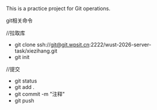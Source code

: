 This is a practice project for Git operations.

git相关命令


//拉取库
- git clone ssh://git@git.wpsit.cn:2222/wust-2026-server-task/xiezihang.git
- git init

//提交
- git status
- git add .
- git commit -m "注释"
- git push